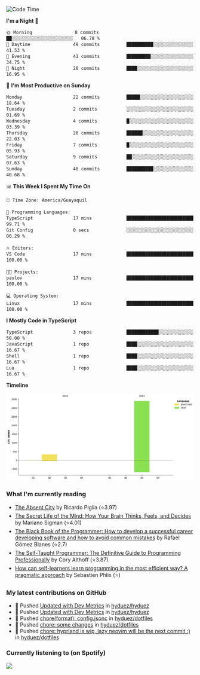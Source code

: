 <!--START_SECTION:waka-->
![Code Time](http://img.shields.io/badge/Code%20Time-237%20hrs%2043%20mins-blue)

**I'm a Night 🦉** 

```text
🌞 Morning                8 commits           ██░░░░░░░░░░░░░░░░░░░░░░░   06.78 % 
🌆 Daytime                49 commits          ██████████░░░░░░░░░░░░░░░   41.53 % 
🌃 Evening                41 commits          █████████░░░░░░░░░░░░░░░░   34.75 % 
🌙 Night                  20 commits          ████░░░░░░░░░░░░░░░░░░░░░   16.95 % 
```
📅 **I'm Most Productive on Sunday** 

```text
Monday                   22 commits          █████░░░░░░░░░░░░░░░░░░░░   18.64 % 
Tuesday                  2 commits           ░░░░░░░░░░░░░░░░░░░░░░░░░   01.69 % 
Wednesday                4 commits           █░░░░░░░░░░░░░░░░░░░░░░░░   03.39 % 
Thursday                 26 commits          ██████░░░░░░░░░░░░░░░░░░░   22.03 % 
Friday                   7 commits           █░░░░░░░░░░░░░░░░░░░░░░░░   05.93 % 
Saturday                 9 commits           ██░░░░░░░░░░░░░░░░░░░░░░░   07.63 % 
Sunday                   48 commits          ██████████░░░░░░░░░░░░░░░   40.68 % 
```


📊 **This Week I Spent My Time On** 

```text
🕑︎ Time Zone: America/Guayaquil

💬 Programming Languages: 
TypeScript               17 mins             █████████████████████████   99.71 % 
Git Config               0 secs              ░░░░░░░░░░░░░░░░░░░░░░░░░   00.29 % 

🔥 Editors: 
VS Code                  17 mins             █████████████████████████   100.00 % 

🐱‍💻 Projects: 
paulov                   17 mins             █████████████████████████   100.00 % 

💻 Operating System: 
Linux                    17 mins             █████████████████████████   100.00 % 
```

**I Mostly Code in TypeScript** 

```text
TypeScript               3 repos             ████████████░░░░░░░░░░░░░   50.00 % 
JavaScript               1 repo              ████░░░░░░░░░░░░░░░░░░░░░   16.67 % 
Shell                    1 repo              ████░░░░░░░░░░░░░░░░░░░░░   16.67 % 
Lua                      1 repo              ████░░░░░░░░░░░░░░░░░░░░░   16.67 % 
```



**Timeline**

![Lines of Code chart](https://raw.githubusercontent.com/hyduez/hyduez/master/assets/bar_graph.png)


<!--END_SECTION:waka-->

### What I'm currently reading
<!-- GOODREADS-LIST:START -->
- [The Absent City](https://www.goodreads.com/review/show/6830799490?utm_medium=api&utm_source=rss) by Ricardo Piglia (⭐️3.97)
- [The Secret Life of the Mind: How Your Brain Thinks, Feels, and Decides](https://www.goodreads.com/review/show/6830795622?utm_medium=api&utm_source=rss) by Mariano Sigman (⭐️4.01)
- [The Black Book of the Programmer: How to develop a successful career developing software and how to avoid common mistakes](https://www.goodreads.com/review/show/6830792107?utm_medium=api&utm_source=rss) by Rafael Gómez Blanes (⭐️2.7)
- [The Self-Taught Programmer: The Definitive Guide to Programming Professionally](https://www.goodreads.com/review/show/6830355685?utm_medium=api&utm_source=rss) by Cory  Althoff (⭐️3.87)
- [How can self-learners learn programming in the most efficient way? A pragmatic approach](https://www.goodreads.com/review/show/6830353251?utm_medium=api&utm_source=rss) by Sebastien Phlix (⭐️)
<!-- GOODREADS-LIST:END -->

### My latest contributions on GitHub
<!--START_SECTION:activity-->
- 🍤 Pushed [Updated with Dev Metrics](https://github.com/hyduez/hyduez/commit/5e1359b31fede748af6ca2bcc095bc892b71778c) in [hyduez/hyduez](https://github.com/hyduez/hyduez)
- 🍤 Pushed [Updated with Dev Metrics](https://github.com/hyduez/hyduez/commit/b57624681cc2e9baf0e397b55503f7b425c441a7) in [hyduez/hyduez](https://github.com/hyduez/hyduez)
- 🍤 Pushed [chore(format): config.jsonc](https://github.com/hyduez/dotfiles/commit/b466c3e9e31406596e8e0019578f7e1ae11ac635) in [hyduez/dotfiles](https://github.com/hyduez/dotfiles)
- 🍤 Pushed [chore: some changes](https://github.com/hyduez/dotfiles/commit/9d1e3a026e27209f03941ae6bb187fc4b157c602) in [hyduez/dotfiles](https://github.com/hyduez/dotfiles)
- 🍤 Pushed [chore: hyprland is wip, lazy neovim will be the next commit :)](https://github.com/hyduez/dotfiles/commit/c54274645c6f0c6d7b2f96bb44382f136179b132) in [hyduez/dotfiles](https://github.com/hyduez/dotfiles)
<!--END_SECTION:activity-->

### Currently listening to (on Spotify)
<img src="https://spotify-hyduez.vercel.app/api/spotify" width="400em">
